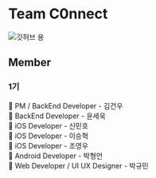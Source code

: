 # Team C0nnect

![깃허브 용](https://github.com/lgwk42/test/assets/76110334/a83b98b9-12f8-4f11-af16-2ecc39c666a5)

## Member
### 1기 
📌 PM / BackEnd Developer - 김건우 <br>
📌 BackEnd Developer - 윤세욱 <br>
📌 iOS Developer - 신민호 <br>
📌 iOS Developer - 이승혁 <br>
📌 iOS Developer - 조영우 <br>
📌 Android Developer - 박형언 <br>
📌 Web Developer / UI UX Designer - 박규민 <br>
